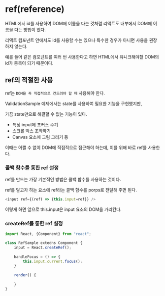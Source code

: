 # ref(reference)

HTML에서 id를 사용하여 DOM에 이름을 다는 것처럼 리액트도 내부에서 DOM에 이름을 다는 방법이 있다.

리액트 컴포넌트 안에서도 id를 사용할 수는 있으나 특수한 경우가 아니면 사용을 권장하지 않는다.

예를 들어 같은 컴포넌트를 여러 번 사용한다고 하면 HTML에서 유니크해야할 DOM의 id가 중복이 되기 때문이다.

## ref의 적절한 사용

ref는 `DOM을 꼭 직접적으로 건드려야 할 때` 사용해야 한다.

ValidationSample 예제에서는 state를 사용하여 필요한 기능을 구현했지만,

가끔 state만으로 해결할 수 없는 기능이 있다.

- 특정 input에 포커스 주기
- 스크롤 박스 조작하기
- Canvas 요소에 그림 그리기 등

이때는 어쩔 수 없이 DOM에 직접적으로 접근해야 하는데, 이를 위해 바로 ref를 사용한다.

### 콜백 함수를 통한 ref 설정

ref를 만드는 가장 기본적인 방법은 콜백 함수를 사용하는 것이다.

ref를 달고자 하는 요소에 ref라는 콜백 함수를 porps로 전달해 주면 된다.

```js
<input ref={(ref) => {this.input=ref}} />
```

이렇게 하면 앞으로 this.input은 input 요소의 DOM을 가리킨다.

### createRef를 통한 ref 설정

```js
import React, {Component} from "react";

class RefSample extedns Component {
    input = React.createRef();
    
    handleFocus = () => {
        this.input.current.focus();
    }
    
    render() {
        
    }
}
```
